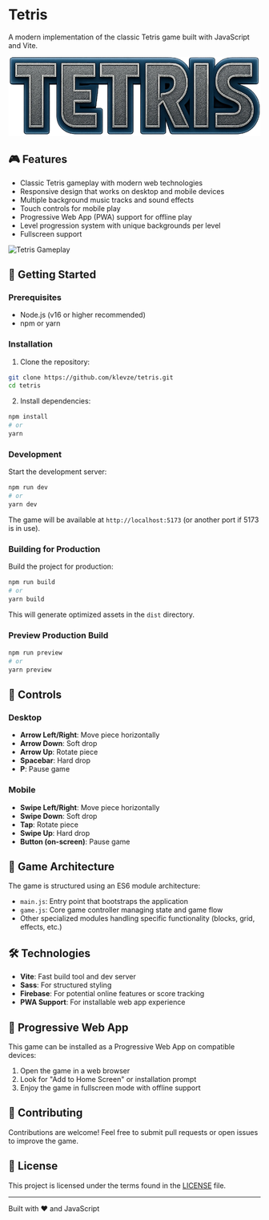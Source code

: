 # Tetris

A modern implementation of the classic Tetris game built with JavaScript and Vite.

![Tetris Logo](public/images/logo.webp)

## 🎮 Features

- Classic Tetris gameplay with modern web technologies
- Responsive design that works on desktop and mobile devices
- Multiple background music tracks and sound effects
- Touch controls for mobile play
- Progressive Web App (PWA) support for offline play
- Level progression system with unique backgrounds per level
- Fullscreen support


![Tetris Gameplay](public/images/gameplay1.jpp)

## 🚀 Getting Started

### Prerequisites

- Node.js (v16 or higher recommended)
- npm or yarn

### Installation

1. Clone the repository:

```bash
git clone https://github.com/klevze/tetris.git
cd tetris
```

2. Install dependencies:

```bash
npm install
# or
yarn
```

### Development

Start the development server:

```bash
npm run dev
# or
yarn dev
```

The game will be available at `http://localhost:5173` (or another port if 5173 is in use).

### Building for Production

Build the project for production:

```bash
npm run build
# or
yarn build
```

This will generate optimized assets in the `dist` directory.

### Preview Production Build

```bash
npm run preview
# or
yarn preview
```

## 🎹 Controls

### Desktop
- **Arrow Left/Right**: Move piece horizontally
- **Arrow Down**: Soft drop
- **Arrow Up**: Rotate piece
- **Spacebar**: Hard drop
- **P**: Pause game

### Mobile
- **Swipe Left/Right**: Move piece horizontally
- **Swipe Down**: Soft drop
- **Tap**: Rotate piece
- **Swipe Up**: Hard drop
- **Button (on-screen)**: Pause game

## 🧱 Game Architecture

The game is structured using an ES6 module architecture:
- `main.js`: Entry point that bootstraps the application
- `game.js`: Core game controller managing state and game flow
- Other specialized modules handling specific functionality (blocks, grid, effects, etc.)

## 🛠️ Technologies

- **Vite**: Fast build tool and dev server
- **Sass**: For structured styling
- **Firebase**: For potential online features or score tracking
- **PWA Support**: For installable web app experience

## 📱 Progressive Web App

This game can be installed as a Progressive Web App on compatible devices:
1. Open the game in a web browser
2. Look for "Add to Home Screen" or installation prompt
3. Enjoy the game in fullscreen mode with offline support

## 🤝 Contributing

Contributions are welcome! Feel free to submit pull requests or open issues to improve the game.

## 📝 License

This project is licensed under the terms found in the [LICENSE](LICENSE) file.

---

Built with ❤️ and JavaScript